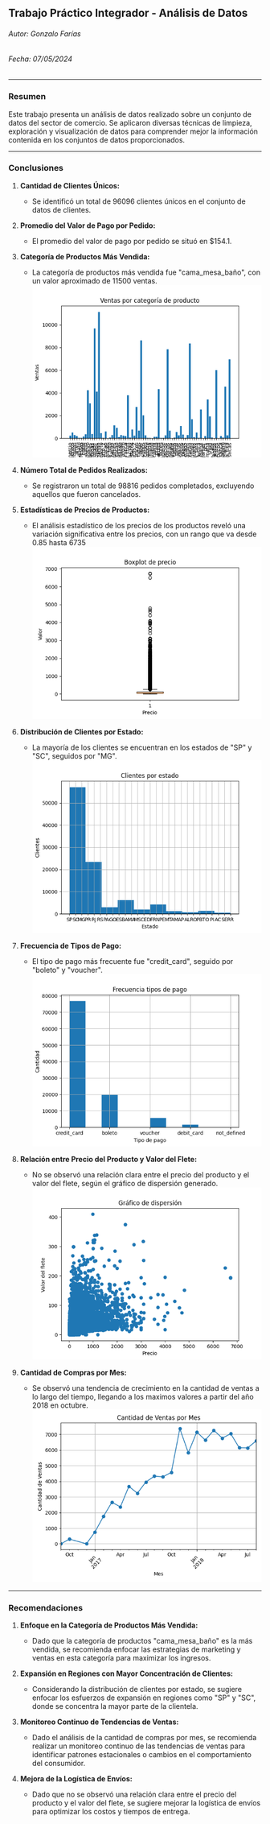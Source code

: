 ## Trabajo Práctico Integrador - Análisis de Datos

###### Autor: Gonzalo Farías

###### Fecha: 07/05/2024

---

### Resumen

Este trabajo presenta un análisis de datos realizado sobre un conjunto de datos del sector de comercio. Se aplicaron diversas técnicas de limpieza, exploración y visualización de datos para comprender mejor la información contenida en los conjuntos de datos proporcionados.

---

### Conclusiones

1. **Cantidad de Clientes Únicos:**

   - Se identificó un total de 96096 clientes únicos en el conjunto de datos de clientes.
2. **Promedio del Valor de Pago por Pedido:**

   - El promedio del valor de pago por pedido se situó en $154.1.
3. **Categoría de Productos Más Vendida:**

   - La categoría de productos más vendida fue "cama_mesa_baño", con un valor aproximado de 11500 ventas.
     ![Plot ventas por categoría](plots\plot1.png "Imagen")
4. **Número Total de Pedidos Realizados:**

   - Se registraron un total de 98816 pedidos completados, excluyendo aquellos que fueron cancelados.
5. **Estadísticas de Precios de Productos:**

   - El análisis estadístico de los precios de los productos reveló una variación significativa entre los precios, con un rango que va desde 0.85 hasta 6735
     ![Boxplot de precios](plots\plot2.png "Imagen")
6. **Distribución de Clientes por Estado:**

   - La mayoría de los clientes se encuentran en los estados de "SP" y "SC", seguidos por "MG".
     ![Clientes por estado](plots\plot3.png "imagen")
7. **Frecuencia de Tipos de Pago:**

   - El tipo de pago más frecuente fue "credit_card", seguido por "boleto" y "voucher".
     ![Frecuencia tipos de pago](plots\plot4.png "imagen")
8. **Relación entre Precio del Producto y Valor del Flete:**

   - No se observó una relación clara entre el precio del producto y el valor del flete, según el gráfico de dispersión generado.
     ![Gráfico de dispersion](plots\plot5.png "imagen")
9. **Cantidad de Compras por Mes:**

   - Se observó una tendencia de crecimiento en la cantidad de ventas a lo largo del tiempo, llegando a los maximos valores a partir del año 2018 en octubre.
     ![Compras por mes](plots\plot6.png "imagen")

---

### Recomendaciones

1. **Enfoque en la Categoría de Productos Más Vendida:**

   - Dado que la categoría de productos "cama_mesa_baño" es la más vendida, se recomienda enfocar las estrategias de marketing y ventas en esta categoría para maximizar los ingresos.
2. **Expansión en Regiones con Mayor Concentración de Clientes:**

   - Considerando la distribución de clientes por estado, se sugiere enfocar los esfuerzos de expansión en regiones como "SP" y "SC", donde se concentra la mayor parte de la clientela.
3. **Monitoreo Continuo de Tendencias de Ventas:**

   - Dado el análisis de la cantidad de compras por mes, se recomienda realizar un monitoreo continuo de las tendencias de ventas para identificar patrones estacionales o cambios en el comportamiento del consumidor.
4. **Mejora de la Logística de Envíos:**

   - Dado que no se observó una relación clara entre el precio del producto y el valor del flete, se sugiere mejorar la logística de envíos para optimizar los costos y tiempos de entrega.
